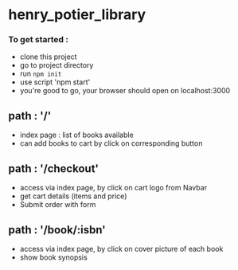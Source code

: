 # henry_potier_library

### To get started :
* clone this project
* go to project directory 
* run `npm init`
* use script 'npm start'
* you're good to go, your browser should open on localhost:3000  


## path : '/' 
- index page : list of books available 
- can add books to cart by click on corresponding button  

## path : '/checkout'
- access via index page, by click on cart logo from Navbar
- get cart details (items and price)
- Submit order with form 

## path : '/book/:isbn'
- access via index page, by click on cover picture of each book
- show book synopsis

